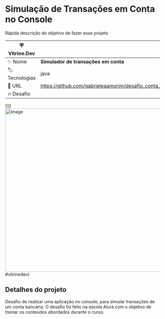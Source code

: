 # Simulação de Transações em Conta no Console

Rápida descrição do objetivo de fazer esse projeto

| :placard: Vitrine.Dev |     |
| -------------  | --- |
| :sparkles: Nome        | **Simulador de transações em conta**
| :label: Tecnologias | java
| :rocket: URL        | https://github.com/gabrieleaamorim/desafio_conta_transacoes
| :fire: Desafio      | 

<!-- Inserir imagem com a #vitrinedev ao final do link -->
![](<img width="533" alt="image" src="https://github.com/gabrieleaamorim/desafio_conta_transacoes/assets/86209383/fc4c7185-bd42-4f16-a119-c3c7e82627bd">
#vitrinedev)

## Detalhes do projeto

Desafio de realizar uma aplicação no console, para simular transações de um conta bancária. O desafio foi feito na escola Alura
com o objetivo de treinar os conteúdos abordados durante o curso.

